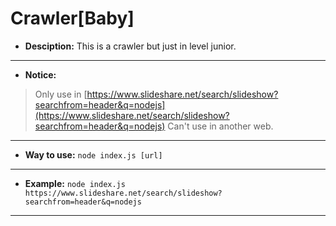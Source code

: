# Crawler[Baby]

* **Desciption:**
This is a crawler but just in level junior.
***
* **Notice:**
> Only use in [https://www.slideshare.net/search/slideshow?searchfrom=header&q=nodejs](https://www.slideshare.net/search/slideshow?searchfrom=header&q=nodejs)
> Can't use in another web.
***
* **Way to use:**
`node index.js [url]`
***
* **Example:**
 `node index.js https://www.slideshare.net/search/slideshow?searchfrom=header&q=nodejs`
***
